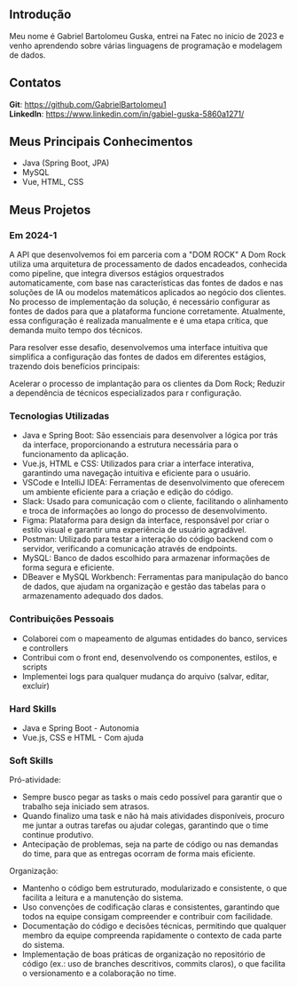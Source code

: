 ## Introdução

Meu nome é Gabriel Bartolomeu Guska, entrei na Fatec no inicio de 2023 e venho aprendendo sobre várias linguagens de programação e modelagem de dados.

## Contatos

**Git**: https://github.com/GabrielBartolomeu1
<br>
**LinkedIn**: https://www.linkedin.com/in/gabiel-guska-5860a1271/

## Meus Principais Conhecimentos
- Java (Spring Boot, JPA)
- MySQL
- Vue, HTML, CSS

## Meus Projetos

### Em 2024-1
A API que desenvolvemos foi em parceria com a "DOM ROCK"
A Dom Rock utiliza uma arquitetura de processamento de dados encadeados, conhecida como pipeline, que integra diversos estágios orquestrados automaticamente, com base nas características das fontes de dados e nas soluções de IA ou modelos matemáticos aplicados ao negócio dos clientes. No processo de implementação da solução, é necessário configurar as fontes de dados para que a plataforma funcione corretamente. Atualmente, essa configuração é realizada manualmente e é uma etapa crítica, que demanda muito tempo dos técnicos.

Para resolver esse desafio, desenvolvemos uma interface intuitiva que simplifica a configuração das fontes de dados em diferentes estágios, trazendo dois benefícios principais:

Acelerar o processo de implantação para os clientes da Dom Rock;
Reduzir a dependência de técnicos especializados para r configuração.

### Tecnologias Utilizadas
- Java e Spring Boot: São essenciais para desenvolver a lógica por trás da interface, proporcionando a estrutura necessária para o funcionamento da aplicação.
- Vue.js, HTML e CSS: Utilizados para criar a interface interativa, garantindo uma navegação intuitiva e eficiente para o usuário.
- VSCode e IntelliJ IDEA: Ferramentas de desenvolvimento que oferecem um ambiente eficiente para a criação e edição do código.
- Slack: Usado para comunicação com o cliente, facilitando o alinhamento e troca de informações ao longo do processo de desenvolvimento.
- Figma: Plataforma para design da interface, responsável por criar o estilo visual e garantir uma experiência de usuário agradável.
- Postman: Utilizado para testar a interação do código backend com o servidor, verificando a comunicação através de endpoints.
- MySQL: Banco de dados escolhido para armazenar informações de forma segura e eficiente.
- DBeaver e MySQL Workbench: Ferramentas para manipulação do banco de dados, que ajudam na organização e gestão das tabelas para o armazenamento adequado dos dados.

### Contribuições Pessoais

- Colaborei com o mapeamento de algumas entidades do banco, services e controllers
- Contribui com o front end, desenvolvendo os componentes, estilos, e scripts
- Implementei logs para qualquer mudança do arquivo (salvar, editar, excluir)

### Hard Skills
- Java e Spring Boot - Autonomia
- Vue.js, CSS e HTML - Com ajuda

### Soft Skills

Pró-atividade:

- Sempre busco pegar as tasks o mais cedo possível para garantir que o trabalho seja iniciado sem atrasos.
- Quando finalizo uma task e não há mais atividades disponíveis, procuro me juntar a outras tarefas ou ajudar colegas, garantindo que o time continue produtivo.
- Antecipação de problemas, seja na parte de código ou nas demandas do time, para que as entregas ocorram de forma mais eficiente.

Organização:

- Mantenho o código bem estruturado, modularizado e consistente, o que facilita a leitura e a manutenção do sistema.
- Uso convenções de codificação claras e consistentes, garantindo que todos na equipe consigam compreender e contribuir com facilidade.
- Documentação do código e decisões técnicas, permitindo que qualquer membro da equipe compreenda rapidamente o contexto de cada parte do sistema.
- Implementação de boas práticas de organização no repositório de código (ex.: uso de branches descritivos, commits claros), o que facilita o versionamento e a colaboração no time.
